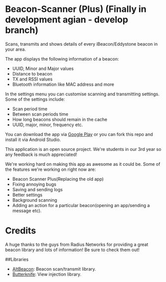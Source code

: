 # Beacon-Scanner (Plus) (Finally in development agian - develop branch)

Scans, transmits and shows details of every iBeacon/Eddystone beacon in your area.

The app displays the following information of a beacon:
* UUID, Minor and Major values
* Distance to beacon
* TX and RSSI values
* Bluetooth information like MAC address and more

In the settings menu you can customise scanning and transmitting settings. Some of the settings include:
* Scan period time
* Between scan periods time
* How long beacons should remain in the cache
* UUID, major, minor, frequency etc.

You can download the app via [Google Play](https://play.google.com/store/apps/details?id=com.hogervries.beaconscanner) or you can fork this repo and install it via Android Studio.

This application is an open source project. We're students in our 3rd year so any feedback is much appreciated!

We're working hard on making this app as awesome as it could be. Some of the features we're working on right now are:
* Beacon Scanner Plus(Replacing the old app)
* Fixing annoying bugs
* Saving and sending logs
* Better settings
* Background scanning
* Adding an action for a particular beacon(opening an app/sending a message etc).

# Credits

A huge thanks to the guys from Radius Networks for providing a great beacon library and lots of information! Be sure to check them out!

##Libraries

* [AltBeacon](https://altbeacon.github.io/android-beacon-library/index.html): Beacon scan/transmit library.
* [Butterknife](http://jakewharton.github.io/butterknife/): View injection library.

